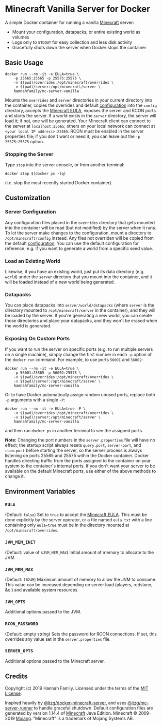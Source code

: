 # Minecraft Vanilla Server for Docker

A simple Docker container for running a vanilla [Minecraft][] server:

- Mount your configuration, datapacks, or entire existing world as volumes
- Logs only to `STDOUT` for easy collection and less disk activity
- Gracefully shuts down the server when Docker stops the container

## Basic Usage

    docker run --rm -it -e EULA=true \
        -p 25565:25565 -p 25575:25575 \
        -v $(pwd)/overrides:/opt/minecraft/overrides \
        -v $(pwd)/server:/opt/minecraft/server \
        hannahfamily/mc-server-vanilla

Mounts the `overrides` and `server` directories in your current directory
into the container, copies the overrides and default [configuration][] into
the `config` directory, accepts the [Minecraft EULA][], exposes the server
and RCON ports and starts the server. If a world exists in the `server`
directory, the server will load it; if not, one will be generated. Your
Minecraft client can connect to the server at `localhost:25565`; others on
your local network can connect at `<your local IP address>:25565`. RCON must
be enabled in the server properties file; if you don't want or need it, you
can leave out the `-p 25575:25575` option.

### Stopping the Server

Type `stop` into the server console, or from another terminal:

    docker stop $(docker ps -lq)

(i.e. stop the most recently started Docker container).

## Customization

### Server Configuration

Any configuration files placed in the `overrides` directory that gets mounted
into the container will be read (but not modified) by the server when it
runs. To let the server make changes to the configuration, mount a directory
to `/opt/minecraft/config` instead. Any files not overriden will be copied
from the default [configuration][]. You can use the default configuration for
reference, e.g. if you want to generate a world from a specific seed value.

### Load an Existing World

Likewise, if you have an existing world, just put its data directory (e.g.
`world`) under the `server` directory that you mount into the container, and
it will be loaded instead of a new world being generated.

### Datapacks

You can place datapacks into `server/world/datapacks` (where `server` is the
directory mounted to `/opt/minecraft/server` in the container), and they will
be loaded by the server. If you're generating a new world, you can create
those directories and place your datapacks, and they won't be erased when the
world is generated.

### Exposing On Custom Ports

If you want to run the server on specific ports (e.g. to run multiple servers
on a single machine), simply change the first number in each `-p` option of the
`docker run` command. For example, to use ports `56001` and `56002`:

    docker run --rm -it -e EULA=true \
        -p 56001:25565 -p 56002:25575 \
        -v $(pwd)/overrides:/opt/minecraft/overrides \
        -v $(pwd)/server:/opt/minecraft/server \
        hannahfamily/mc-server-vanilla

Or to have Docker automatically assign random unused ports, replace both `-p`
arguments with a single `-P`:

    docker run --rm -it -e EULA=true -P \
        -v $(pwd)/overrides:/opt/minecraft/overrides \
        -v $(pwd)/server:/opt/minecraft/server \
        hannahfamily/mc-server-vanilla

and then run `docker ps` in another terminal to see the assigned ports.

**Note:** Changing the port numbers in the `server.properties` file will have
no effect; the startup script always resets `query.port`, `server-port`, and
`rcon.port` before starting the server, so the server process is always
listening on ports 25565 and 25575 within the Docker container. Docker
handles directing traffic from the ports assigned to the container on your
system to the container's internal ports. If you don't want your server to be
available on the default Minecraft ports, use either of the above methods to
change it.

## Environment Variables

### `EULA`

(Default: `false`) Set to `true` to accept the [Minecraft EULA][]. This must
be done explicitly by the server operator, or a file named `eula.txt` with a
line containing only `eula=true` must be in the directory mounted at
`/opt/minecraft/overrides`.

### `JVM_MEM_INIT`

(Default: value of `$JVM_MEM_MAX`) Initial amount of memory to allocate to
the JVM.

### `JVM_MEM_MAX`

(Default: `1024M`) Maximum amount of memory to allow the JVM to consume. This
value can be increased depending on server load (players, redstone, &c.) and
available system resources.

### `JVM_OPTS`

Additional options passed to the JVM.

### `RCON_PASSWORD`

(Default: empty string) Sets the password for RCON connections. If set, this
overrides any value set in the `server.properties` file.

### `SERVER_OPTS`

Additional options passed to the Minecraft server.

## Credits

Copyright (c) 2019 Hannah Family. Licensed under the terms of the [MIT
License][].

Inspired heavily by [@itzg/docker-minecraft-server][], and uses
[@itzg/mc-server-runner][] to handle graceful shutdown. Default configuration
files are generated by version 1.14.4 of [Minecraft][] Java Edition.
Minecraft © 2009-2019 [Mojang][]. "Minecraft" is a trademark of Mojang
Systems AB.

[@itzg/docker-minecraft-server]: https://github.com/itzg/docker-minecraft-server
[@itzg/mc-server-runner]: https://github.com/itzg/mc-server-runner
[configuration]: config
[minecraft]: https://www.minecraft.net/
[minecraft eula]: https://account.mojang.com/documents/minecraft_eula
[mit license]: LICENSE
[mojang]: https://mojang.com/

